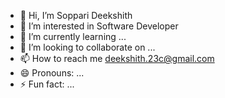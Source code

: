 - 👋 Hi, I’m Soppari Deekshith
- 👀 I’m interested in Software Developer
- 🌱 I’m currently learning ...
- 💞️ I’m looking to collaborate on ...
- 📫 How to reach me deekshith.23c@gmail.com
- 😄 Pronouns: ...
- ⚡ Fun fact: ...

<!---
Deekshith237/Deekshith237 is a ✨ special ✨ repository because its `README.md` (this file) appears on your GitHub profile.
You can click the Preview link to take a look at your changes.
--->
